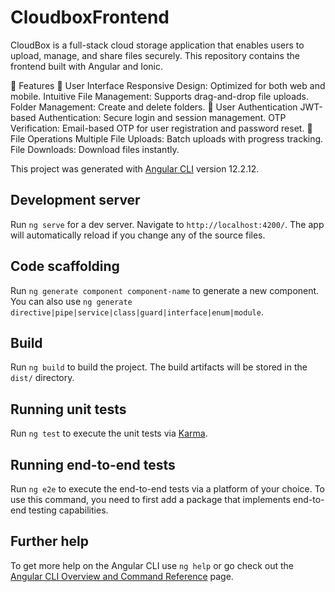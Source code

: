 # CloudboxFrontend

CloudBox is a full-stack cloud storage application that enables users to upload, manage, and share files securely. This repository contains the frontend built with Angular and Ionic.

🚀 Features
🔹 User Interface
Responsive Design: Optimized for both web and mobile.
Intuitive File Management: Supports drag-and-drop file uploads.
Folder Management: Create and delete folders.
🔹 User Authentication
JWT-based Authentication: Secure login and session management.
OTP Verification: Email-based OTP for user registration and password reset.
🔹 File Operations
Multiple File Uploads: Batch uploads with progress tracking.
File Downloads: Download files instantly.


This project was generated with [Angular CLI](https://github.com/angular/angular-cli) version 12.2.12.

## Development server

Run `ng serve` for a dev server. Navigate to `http://localhost:4200/`. The app will automatically reload if you change any of the source files.

## Code scaffolding

Run `ng generate component component-name` to generate a new component. You can also use `ng generate directive|pipe|service|class|guard|interface|enum|module`.

## Build

Run `ng build` to build the project. The build artifacts will be stored in the `dist/` directory.

## Running unit tests

Run `ng test` to execute the unit tests via [Karma](https://karma-runner.github.io).

## Running end-to-end tests

Run `ng e2e` to execute the end-to-end tests via a platform of your choice. To use this command, you need to first add a package that implements end-to-end testing capabilities.

## Further help

To get more help on the Angular CLI use `ng help` or go check out the [Angular CLI Overview and Command Reference](https://angular.io/cli) page.
